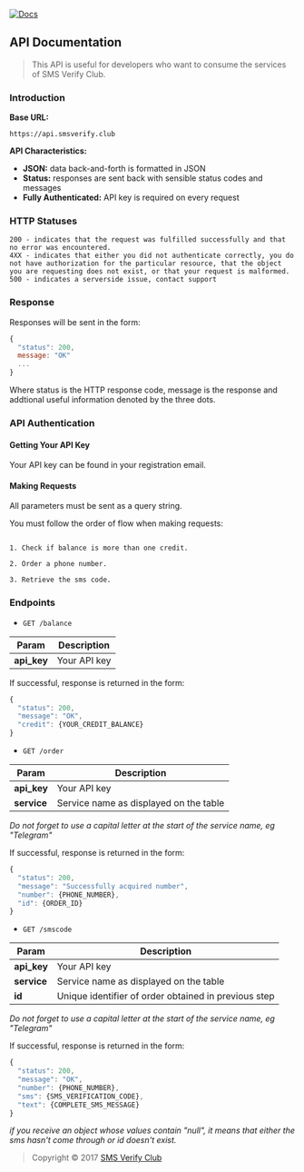 [![Docs](http://img.shields.io/badge/API-v1-00aced.svg?style=flat-square)](https://github.com/smsverifyclub/smsverify-api)

## API Documentation

>This API is useful for developers who want to consume the services of SMS Verify Club.

### Introduction

**Base URL:**

`https://api.smsverify.club`

**API Characteristics:**

- **JSON:** data back-and-forth is formatted in JSON
- **Status:** responses are sent back with sensible status codes and messages
- **Fully Authenticated:** API key is required on every request

### HTTP Statuses

```
200 - indicates that the request was fulfilled successfully and that no error was encountered.
4XX - indicates that either you did not authenticate correctly, you do not have authorization for the particular resource, that the object you are requesting does not exist, or that your request is malformed.
500 - indicates a serverside issue, contact support
```

### Response

Responses will be sent in the form:

```js
{
  "status": 200,
  message: "OK"
  ...
}
```

Where status is the HTTP response code, message is the response and addtional useful information denoted by the three dots.

### API Authentication

#### Getting Your API Key

Your API key can be found in your registration email.

#### Making Requests

All parameters must be sent as a query string.

You must follow the order of flow when making requests:

```

1. Check if balance is more than one credit.

2. Order a phone number.

3. Retrieve the sms code.

```

### Endpoints

- `GET /balance`


Param | Description 
--- | --- 
**api_key** | Your API key


If successful, response is returned in the form:

```js
{
  "status": 200,
  "message": "OK",
  "credit": {YOUR_CREDIT_BALANCE}
}
```


- `GET /order`


Param | Description 
--- | --- 
**api_key** | Your API key
**service** | Service name as displayed on the table

_Do not forget to use a capital letter at the start of the service name, eg "Telegram"_


If successful, response is returned in the form:

```js
{
  "status": 200,
  "message": "Successfully acquired number",
  "number": {PHONE_NUMBER},
  "id": {ORDER_ID}
}
```


- `GET /smscode`


Param | Description 
--- | --- 
**api_key** | Your API key
**service** | Service name as displayed on the table
**id** | Unique identifier of order obtained in previous step

_Do not forget to use a capital letter at the start of the service name, eg "Telegram"_


If successful, response is returned in the form:

```js
{
  "status": 200,
  "message": "OK",
  "number": {PHONE_NUMBER},
  "sms": {SMS_VERIFICATION_CODE},
  "text": {COMPLETE_SMS_MESSAGE}
}
```

_if you receive an object whose values contain "null", it means that either the sms hasn't come through or id doesn't exist._


> Copyright © 2017 [SMS Verify Club](https://github.com/smsverifyclub)


